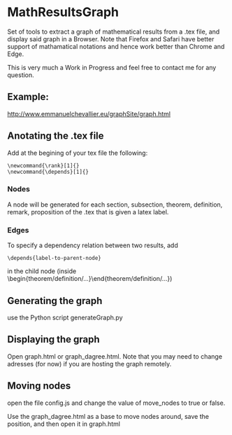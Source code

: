 # MathResultsGraph

Set of tools to extract a graph of mathematical results from a .tex file, and display said graph in a Browser. 
Note that Firefox and Safari have better support of mathamatical notations and hence work better than Chrome and Edge.

This is very much a Work in Progress and feel free to contact me for any question.

## Example:
http://www.emmanuelchevallier.eu/graphSite/graph.html

## Anotating the .tex file
Add at the begining of your tex file the following:
``` 
\newcommand{\rank}[1]{}
\newcommand{\depends}[1]{}
``` 

### Nodes
A node will be generated for each section, subsection, theorem, definition, remark, proposition of the .tex that is given a latex label. 

### Edges
To specify a dependency relation between two results, add
``` 
\depends{label-to-parent-node}
``` 
in the child node (inside \begin{theorem/definition/...}\end{theorem/definition/...})

## Generating the graph
use the Python script generateGraph.py

## Displaying the graph
Open graph.html or graph_dagree.html. Note that you may need to change adresses (for now) if you are hosting the graph remotely. 

## Moving nodes
open the file config.js and change the value of move_nodes to true or false.

Use the graph_dagree.html as a base to move nodes around, save the position, and then open it in graph.html